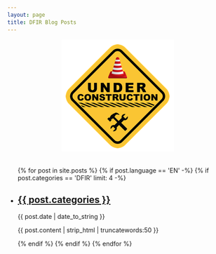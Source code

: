 ```yaml
---
layout: page
title: DFIR Blog Posts
---
```



<img title="Under Construction" src="/assets/under-construction.png" style="display:block; margin-right:auto; margin-left:auto; padding-bottom:20px;">

<ul >
    {% for post in site.posts %}
      {% if post.language == 'EN' -%}
        {%   if post.categories == 'DFIR' limit: 4 -%}
          <li>
              <h2><a href="{{ post.url | prepend: site.baseurl | replace: '//', '/' }}">{{ post.categories }}</a></h2>
              <time datetime="{{ post.date | date_to_xmlschema }}">{{ post.date | date_to_string }}</time>
              <p>{{ post.content | strip_html | truncatewords:50 }}</p>
          </li>
        {%   endif %}
      {% endif %}
    {% endfor %}
</ul>
